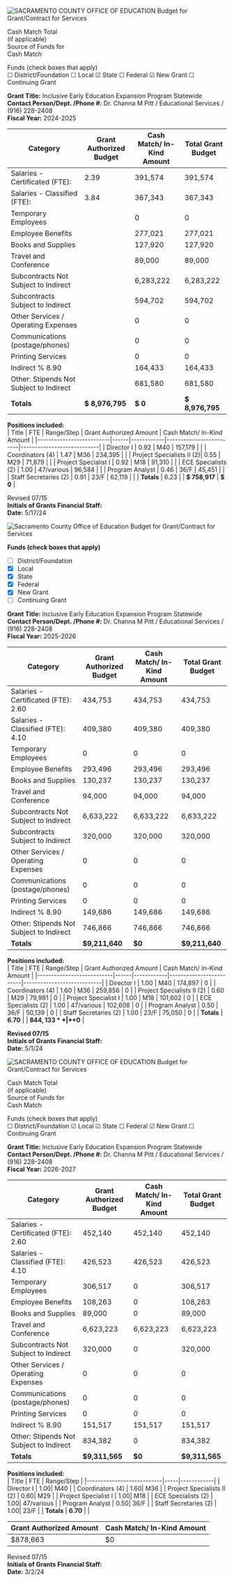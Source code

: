 <!-- Page 1 -->
![SACRAMENTO COUNTY OFFICE OF EDUCATION Budget for Grant/Contract for Services](https://via.placeholder.com/993x768.png?text=SACRAMENTO+COUNTY+OFFICE+OF+EDUCATION+Budget+for+Grant/Contract+for+Services)

Cash Match Total  
(if applicable)  
Source of Funds for  
Cash Match  

Funds (check boxes that apply)  
☐ District/Foundation  ☐ Local  ☑ State  ☐ Federal  ☑ New Grant  ☐ Continuing Grant  

**Grant Title:** Inclusive Early Education Expansion Program Statewide  
**Contact Person/Dept. /Phone #:** Dr. Channa M Pitt / Educational Services / (916) 228-2408  
**Fiscal Year:** 2024-2025  

| Category                               | Grant Authorized Budget | Cash Match/ In-Kind Amount | Total Grant Budget |
|----------------------------------------|-------------------------|----------------------------|--------------------|
| Salaries - Certificated (FTE):        | 2.39                    | 391,574                    | 391,574            |
| Salaries - Classified (FTE):           | 3.84                    | 367,343                    | 367,343            |
| Temporary Employees                    |                         | 0                          | 0                  |
| Employee Benefits                      |                         | 277,021                    | 277,021            |
| Books and Supplies                     |                         | 127,920                    | 127,920            |
| Travel and Conference                  |                         | 89,000                     | 89,000             |
| Subcontracts Not Subject to Indirect   |                         | 6,283,222                  | 6,283,222          |
| Subcontracts Subject to Indirect       |                         | 594,702                    | 594,702            |
| Other Services / Operating Expenses     |                         | 0                          | 0                  |
| Communications (postage/phones)       |                         | 0                          | 0                  |
| Printing Services                      |                         | 0                          | 0                  |
| Indirect % 8.90                       |                         | 164,433                    | 164,433            |
| Other: Stipends Not Subject to Indirect|                         | 681,580                    | 681,580            |
| **Totals**                             | **$ 8,976,795**        | **$ 0**                    | **$ 8,976,795**    |

**Positions included:**  
| Title                     | FTE  | Range/Step | Grant Authorized Amount | Cash Match/ In-Kind Amount |
|--------------------------|------|------------|-------------------------|----------------------------|
| Director I               | 0.92 | M40        | 157,179                 |                            |
| Coordinators (4)        | 1.47 | M36        | 234,395                 |                            |
| Project Specialists II (2)| 0.55 | M29        | 71,879                  |                            |
| Project Specialist I      | 0.92 | M18        | 91,310                  |                            |
| ECE Specialists (2)      | 1.00 | 47/various | 96,584                  |                            |
| Program Analyst          | 0.46 | 36/F       | 45,451                  |                            |
| Staff Secretaries (2)    | 0.91 | 23/F       | 62,119                  |                            |
| **Totals**               | 6.23 |            | **$ 758,917**          | **$ 0**                    |

Revised 07/15  
**Initials of Grants Financial Staff:**  
**Date:** 5/17/24
<!-- Page 2 -->
![Sacramento County Office of Education Budget for Grant/Contract for Services](https://via.placeholder.com/768x991.png?text=Sacramento+County+Office+of+Education+Budget+for+Grant/Contract+for+Services)

**Funds (check boxes that apply)**  
- [ ] District/Foundation  
- [x] Local  
- [x] State  
- [x] Federal  
- [x] New Grant  
- [ ] Continuing Grant  

**Grant Title:** Inclusive Early Education Expansion Program Statewide  
**Contact Person/Dept. /Phone #:** Dr. Channa M Pitt / Educational Services / (916) 228-2408  
**Fiscal Year:** 2025-2026  

| Category                                   | Grant Authorized Budget | Cash Match/ In-Kind Amount | Total Grant Budget |
|--------------------------------------------|-------------------------|----------------------------|--------------------|
| Salaries - Certificated (FTE): 2.60       | 434,753                 | 434,753                    | 434,753            |
| Salaries - Classified (FTE): 4.10          | 409,380                 | 409,380                    | 409,380            |
| Temporary Employees                         | 0                       | 0                          | 0                  |
| Employee Benefits                           | 293,496                 | 293,496                    | 293,496            |
| Books and Supplies                          | 130,237                 | 130,237                    | 130,237            |
| Travel and Conference                       | 94,000                  | 94,000                     | 94,000             |
| Subcontracts Not Subject to Indirect       | 6,633,222               | 6,633,222                  | 6,633,222          |
| Subcontracts Subject to Indirect           | 320,000                 | 320,000                    | 320,000            |
| Other Services / Operating Expenses         | 0                       | 0                          | 0                  |
| Communications (postage/phones)           | 0                       | 0                          | 0                  |
| Printing Services                           | 0                       | 0                          | 0                  |
| Indirect % 8.90                            | 149,686                 | 149,686                    | 149,686            |
| Other: Stipends Not Subject to Indirect    | 746,866                 | 746,866                    | 746,866            |
| **Totals**                                 | **$9,211,640**         | **$0**                     | **$9,211,640**     |

**Positions included:**  
| Title                     | FTE  | Range/Step | Grant Authorized Amount | Cash Match/ In-Kind Amount |
|---------------------------|------|------------|-------------------------|----------------------------|
| Director I                | 1.00 | M40        | 174,897                 | 0                          |
| Coordinators (4)         | 1.60 | M36        | 259,856                 | 0                          |
| Project Specialists II (2) | 0.60 | M29        | 79,981                  | 0                          |
| Project Specialist I      | 1.00 | M18        | 101,602                 | 0                          |
| ECE Specialists (2)      | 1.00 | 47/various | 102,608                 | 0                          |
| Program Analyst           | 0.50 | 36/F       | 50,139                  | 0                          |
| Staff Secretaries (2)    | 1.00 | 23/F       | 75,050                  | 0                          |
| **Totals**               | **6.70** |            | **$844,133**           | **$0**                    |

**Revised 07/15**  
**Initials of Grants Financial Staff:**  
**Date:** 5/1/24
<!-- Page 3 -->
![SACRAMENTO COUNTY OFFICE OF EDUCATION Budget for Grant/Contract for Services](https://via.placeholder.com/768x990.png?text=SACRAMENTO+COUNTY+OFFICE+OF+EDUCATION+Budget+for+Grant/Contract+for+Services)

Cash Match Total  
(if applicable)  
Source of Funds for  
Cash Match  

Funds (check boxes that apply)  
☐ District/Foundation  ☑ Local  ☑ State  ☐ Federal  ☑ New Grant  ☐ Continuing Grant  

**Grant Title:** Inclusive Early Education Expansion Program Statewide  
**Contact Person/Dept. /Phone #:** Dr. Channa M Pitt / Educational Services / (916) 228-2408  
**Fiscal Year:** 2026-2027  

| Category                                   | Grant Authorized Budget | Cash Match/ In-Kind Amount | Total Grant Budget |
|--------------------------------------------|-------------------------|----------------------------|--------------------|
| Salaries - Certificated (FTE): 2.60       | 452,140                 | 452,140                    | 452,140            |
| Salaries - Classified (FTE): 4.10          | 426,523                 | 426,523                    | 426,523            |
| Temporary Employees                         | 306,517                 | 0                          | 306,517            |
| Employee Benefits                           | 108,263                 | 0                          | 108,263            |
| Books and Supplies                          | 89,000                  | 0                          | 89,000             |
| Travel and Conference                       | 6,623,223               | 6,623,223                  | 6,623,223          |
| Subcontracts Not Subject to Indirect       | 320,000                 | 0                          | 320,000            |
| Other Services / Operating Expenses         | 0                       | 0                          | 0                  |
| Communications (postage/phones)            | 0                       | 0                          | 0                  |
| Printing Services                           | 0                       | 0                          | 0                  |
| Indirect % 8.90                            | 151,517                 | 151,517                    | 151,517            |
| Other: Stipends Not Subject to Indirect    | 834,382                 | 0                          | 834,382            |
| **Totals**                                 | **$9,311,565**         | **$0**                     | **$9,311,565**     |

**Positions included:**  
| Title                     | FTE | Range/Step |
|---------------------------|-----|------------|
| Director I                | 1.00| M40        |
| Coordinators (4)         | 1.60| M36        |
| Project Specialists II (2) | 0.60| M29        |
| Project Specialist I      | 1.00| M18        |
| ECE Specialists (2)      | 1.00| 47/various |
| Program Analyst           | 0.50| 36/F       |
| Staff Secretaries (2)    | 1.00| 23/F       |
| **Totals**               | **6.70** |            |

**Grant Authorized Amount** | **Cash Match/ In-Kind Amount** |
|-----------------------------|--------------------------------|
| $878,663                    | $0                             |

Revised 07/15  
**Initials of Grants Financial Staff:**  
**Date:** 3/2/24
